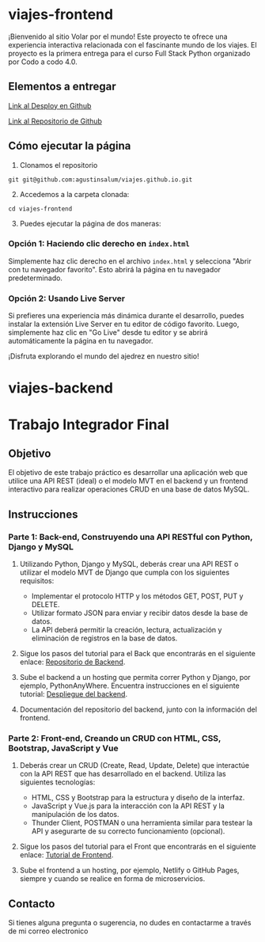# viajes-frontend

¡Bienvenido al sitio Volar por el mundo! Este proyecto te ofrece una experiencia interactiva relacionada con el fascinante mundo de los viajes. El proyecto es la primera entrega para el curso Full Stack Python organizado por Codo a codo 4.0.

## Elementos a entregar

[Link al Desploy en Github](https://agustinsalum.github.io/viajes.github.io/)

[Link al Repositorio de Github](https://github.com/agustinsalum/viajes.github.io)

## Cómo ejecutar la página

1. Clonamos el repositorio

```
git git@github.com:agustinsalum/viajes.github.io.git
```

2. Accedemos a la carpeta clonada:

```
cd viajes-frontend
```

3. Puedes ejecutar la página de dos maneras:

### Opción 1: Haciendo clic derecho en `index.html`
Simplemente haz clic derecho en el archivo `index.html` y selecciona "Abrir con tu navegador favorito". Esto abrirá la página en tu navegador predeterminado.

### Opción 2: Usando Live Server
Si prefieres una experiencia más dinámica durante el desarrollo, puedes instalar la extensión Live Server en tu editor de código favorito. Luego, simplemente haz clic en "Go Live" desde tu editor y se abrirá automáticamente la página en tu navegador.

¡Disfruta explorando el mundo del ajedrez en nuestro sitio!

# viajes-backend

# Trabajo Integrador Final

## Objetivo
El objetivo de este trabajo práctico es desarrollar una aplicación web que utilice una API REST (ideal) o el modelo MVT en el backend y un frontend interactivo para realizar operaciones CRUD en una base de datos MySQL.

## Instrucciones

### Parte 1: Back-end, Construyendo una API RESTful con Python, Django y MySQL

1. Utilizando Python, Django y MySQL, deberás crear una API REST o utilizar el modelo MVT de Django que cumpla con los siguientes requisitos:
   - Implementar el protocolo HTTP y los métodos GET, POST, PUT y DELETE.
   - Utilizar formato JSON para enviar y recibir datos desde la base de datos.
   - La API deberá permitir la creación, lectura, actualización y eliminación de registros en la base de datos.

2. Sigue los pasos del tutorial para el Back que encontrarás en el siguiente enlace: [Repositorio de Backend](https://github.com/andru-oca/Django-Backend-Inicial).

3. Sube el backend a un hosting que permita correr Python y Django, por ejemplo, PythonAnyWhere. Encuentra instrucciones en el siguiente tutorial: [Despliegue del backend](https://github.com/andru-oca/Django-Backend-Inicial/tree/main/3_django-tercera-parte-deploy).

4. Documentación del repositorio del backend, junto con la información del frontend.

### Parte 2: Front-end, Creando un CRUD con HTML, CSS, Bootstrap, JavaScript y Vue

1. Deberás crear un CRUD (Create, Read, Update, Delete) que interactúe con la API REST que has desarrollado en el backend. Utiliza las siguientes tecnologías:
   - HTML, CSS y Bootstrap para la estructura y diseño de la interfaz.
   - JavaScript y Vue.js para la interacción con la API REST y la manipulación de los datos.
   - Thunder Client, POSTMAN o una herramienta similar para testear la API y asegurarte de su correcto funcionamiento (opcional).

2. Sigue los pasos del tutorial para el Front que encontrarás en el siguiente enlace: [Tutorial de Frontend](URL_DEL_TUTORIAL_DEL_FRONTEND).

3. Sube el frontend a un hosting, por ejemplo, Netlify o GitHub Pages, siempre y cuando se realice en forma de microservicios.

## Contacto
Si tienes alguna pregunta o sugerencia, no dudes en contactarme a través de mi correo electronico

